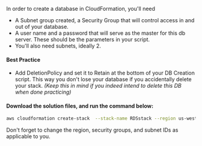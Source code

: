 In order to create a database in CloudFormation, you'll need 
* A Subnet group created, a Security Group that will control access in and out of your database.
* A user name and a password that will serve as the master for this db server. These should be the parameters in your script.
* You'll also need subnets, ideally 2.


#### Best Practice
* Add DeletionPolicy and set it to Retain at the bottom of your DB Creation script. This way you don't lose your database if you accidentally delete your stack.
*(Keep this in mind if you indeed intend to delete this DB when done practicing)*

#### Download the solution files, and run the command below:
```bash
aws cloudformation create-stack  --stack-name RDSstack --region us-west-2 --template-body file://RDSTemplate.yml --parameters file://RDSparameters.json --capabilities "CAPABILITY_IAM" "CAPABILITY_NAMED_IAM" 
```
Don't forget to change the region, security groups, and subnet IDs as applicable to you. 